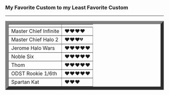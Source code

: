 
<html lang="en" dir="ltr">
  <head>
    <meta charset="utf-8">
    <title>Ben's least to Favorite</title>
  </head>
<h3>My Favorite Custom to my Least Favorite Custom </h3>



<hr>
<tr>
</tr>

<table border="10">
  <th>

  </th>
  <tr>
    <td>Master Chief Infinite</td>
    <td>❤❤❤❤</td>
  </tr>
  <tr>
    <td>Master Chief Halo 2</td>
    <td>❤❤❤💔</td>
  </tr>
  <tr>
    <td>Jerome Halo Wars</td>
    <td>❤❤❤❤❤</td>
  </tr>
  <tr>
    <td>Noble Six</td>
    <td>❤❤❤❤❤</td>
  </tr>
  <tr>
    <td>Thom</td>
    <td>❤❤❤❤❤</td>
  </tr>
  <tr>
    <td>ODST Rookie 1/6th</td>
    <td>❤❤❤❤❤</td>
  </tr>
<tr>
  <td>Spartan Kat</td>
  <td>❤❤❤</td>
</tr>


  <body>







   
